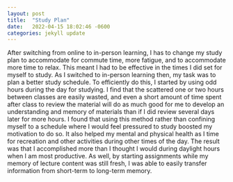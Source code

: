 ```yaml
---
layout: post
title:  "Study Plan"
date:   2022-04-15 18:02:46 -0600
categories: jekyll update
---
```

After switching from online to in-person learning, I has to change my study plan to accommodate for commute time, more fatigue, and to accommodate more time to relax. This meant I had to be effective in the times I did set for myself to study. As I switched to in-person learning then, my task was to plan a better study schedule. To efficiently do this, I started by using odd hours during the day for studying. I find that the scattered one or two hours between classes are easily wasted, and even a short amount of time spent after class to review the material will do as much good for me to develop an understanding and memory of materials than if I did review several days later for more hours. I found that using this method rather than confining myself to a schedule where I would feel pressured to study boosted my motivation to do so. It also helped my mental and physical health as I time for recreation and other activities during other times of the day. The result was that I accomplished more than I thought I would during daylight hours when I am most productive. As well, by starting assignments while my memory of lecture content was still fresh, I was able to easily transfer information from short-term to long-term memory.